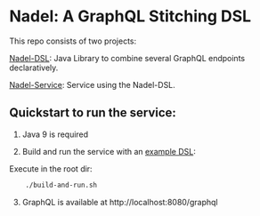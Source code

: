 # Nadel: A GraphQL Stitching DSL 

This repo consists of two projects:

[Nadel-DSL](nadel-dsl): Java Library to combine several GraphQL endpoints declaratively.

[Nadel-Service](nadel-service): Service using the Nadel-DSL.


## Quickstart to run the service:

1. Java 9 is required

2. Build and run the service with an [example DSL](nadel-service/nadel-dsl.txt):

Execute in the root dir:
```bash
    ./build-and-run.sh
```

3. GraphQL is available at http://localhost:8080/graphql
